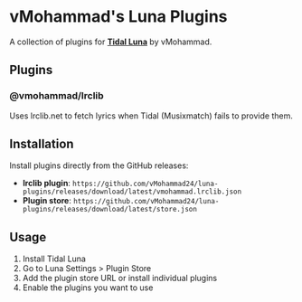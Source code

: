 # vMohammad's Luna Plugins

A collection of plugins for **[Tidal Luna](https://github.com/Inrixia/TidaLuna)** by vMohammad.

## Plugins

### @vmohammad/lrclib

Uses lrclib.net to fetch lyrics when Tidal (Musixmatch) fails to provide them.

## Installation

Install plugins directly from the GitHub releases:

- **lrclib plugin**: `https://github.com/vMohammad24/luna-plugins/releases/download/latest/vmohammad.lrclib.json`
- **Plugin store**: `https://github.com/vMohammad24/luna-plugins/releases/download/latest/store.json`

## Usage

1. Install Tidal Luna
2. Go to Luna Settings > Plugin Store
3. Add the plugin store URL or install individual plugins
4. Enable the plugins you want to use